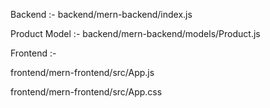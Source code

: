 Backend :- backend/mern-backend/index.js

Product Model :- backend/mern-backend/models/Product.js



Frontend :-

frontend/mern-frontend/src/App.js

frontend/mern-frontend/src/App.css
